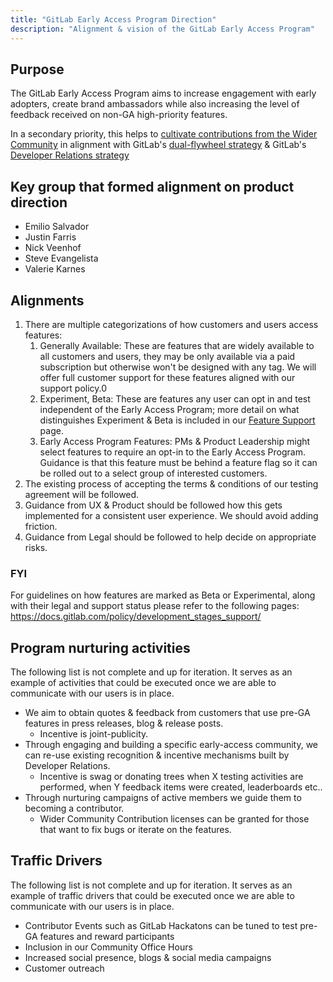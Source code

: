 ```yaml
---
title: "GitLab Early Access Program Direction"
description: "Alignment & vision of the GitLab Early Access Program"
---
```


## Purpose

The GitLab Early Access Program aims to increase engagement with early adopters, create brand ambassadors while also increasing the level of feedback received on non-GA high-priority features.

In a secondary priority, this helps to [cultivate contributions from the Wider Community](/handbook/engineering/development/dev/create/remote-development/community-contributions/) in alignment with GitLab's [dual-flywheel strategy](/handbook/company/strategy/#dual-flywheels) & GitLab's [Developer Relations strategy](https://internal.gitlab.com/handbook/marketing/developer-relations/#accountabilities)

## Key group that formed alignment on product direction

* Emilio Salvador
* Justin Farris
* Nick Veenhof
* Steve Evangelista
* Valerie Karnes

## Alignments

1. There are multiple categorizations of how customers and users access features:
    1. Generally Available: These are features that are widely available to all customers and users, they may be only available via a paid subscription but otherwise won't be designed with any tag. We will offer full customer support for these features aligned with our support policy.0
    1. Experiment, Beta: These are features any user can opt in and test independent of the Early Access Program; more detail on what distinguishes Experiment & Beta is included in our [Feature Support](https://docs.gitlab.com/policy/development_stages_support/) page.
    1. Early Access Program Features:  PMs & Product Leadership might select features to require an opt-in to the Early Access Program. Guidance is that this feature must be behind a feature flag so it can be rolled out to a select group of interested customers.
1. The existing process of accepting the terms & conditions of our testing agreement will be followed.
1. Guidance from UX & Product should be followed how this gets implemented for a consistent user experience. We should avoid adding friction.
1. Guidance from Legal should be followed to help decide on appropriate risks.

### FYI

For guidelines on how features are marked as Beta or Experimental, along with their legal and support status please refer to the following pages: https://docs.gitlab.com/policy/development_stages_support/

## Program nurturing activities

The following list is not complete and up for iteration. It serves as an example of activities that could be executed once we are able to communicate with our users is in place.

* We aim to obtain quotes & feedback from customers that use pre-GA features in press releases, blog & release posts.
  * Incentive is joint-publicity.
* Through engaging and building a specific early-access community, we can re-use existing recognition & incentive mechanisms built by Developer Relations.
  * Incentive is swag or donating trees when X testing activities are performed, when Y feedback items were created, leaderboards etc..
* Through nurturing campaigns of active members we guide them to becoming a contributor.
  * Wider Community Contribution licenses can be granted for those that want to fix bugs or iterate on the features.

## Traffic Drivers

The following list is not complete and up for iteration. It serves as an example of traffic drivers that could be executed once we are able to communicate with our users is in place.

* Contributor Events such as GitLab Hackatons can be tuned to test pre-GA features and reward participants
* Inclusion in our Community Office Hours
* Increased social presence, blogs & social media campaigns
* Customer outreach
